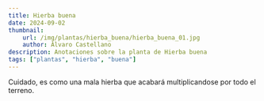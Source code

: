 ```yaml
---
title: Hierba buena
date: 2024-09-02
thumbnail:
    url: /img/plantas/hierba_buena/hierba_buena_01.jpg
    author: Álvaro Castellano
description: Anotaciones sobre la planta de Hierba buena
tags: ["plantas", "hierba", "buena"]
---
```


Cuidado, es como una mala hierba que acabará multiplicandose por todo el terreno.
